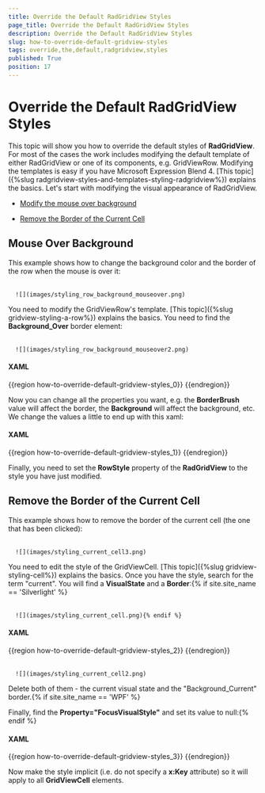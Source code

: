 ```yaml
---
title: Override the Default RadGridView Styles
page_title: Override the Default RadGridView Styles
description: Override the Default RadGridView Styles
slug: how-to-override-default-gridview-styles
tags: override,the,default,radgridview,styles
published: True
position: 17
---
```


# Override the Default RadGridView Styles



This topic will show you how to override the default styles of __RadGridView__. For most of the cases the work includes modifying the default template of either RadGridView or one of its components, e.g. GridViewRow. Modifying the templates is easy if you have Microsoft Expression Blend 4. [This topic]({%slug radgridview-styles-and-templates-styling-radgridview%}) explains the basics. Let's start with modifying the visual appearance of RadGridView.

* [Modify the mouse over background](#mouseOverBackground)

* [Remove the Border of the Current Cell](#currentCellBorder)

## Mouse Over Background

This example shows how to change the background color and the border of the row when the mouse is over it:




         
      ![](images/styling_row_background_mouseover.png)

You need to modify the GridViewRow's template. [This topic]({%slug gridview-styling-a-row%}) explains the basics. You need to find the __Background_Over__ border element:




         
      ![](images/styling_row_background_mouseover2.png)

#### __XAML__

{{region how-to-override-default-gridview-styles_0}}
	<Border x:Name="Background_Over" 
	        BorderBrush="{StaticResource ItemOuterBorder_Over}" 
	        BorderThickness="1" 
	        Grid.ColumnSpan="2" Grid.Column="2" 
	        CornerRadius="1" Margin="1,1,1,2" telerik:SelectiveScrollingGrid.SelectiveScrollingClip="True" Visibility="Collapsed">
	               <Border BorderBrush="{StaticResource ItemInnerBorder_Over}" BorderThickness="1" Background="{StaticResource ItemBackground_Over}"/>
	</Border>
	{{endregion}}



Now you can change all the properties you want, e.g. the __BorderBrush__ value will affect the border, the __Background__ will affect the background, etc. We change the values a little to end up with this xaml:

#### __XAML__

{{region how-to-override-default-gridview-styles_1}}
	<Border x:Name="Background_Over" 
	 BorderBrush="Blue" 
	 BorderThickness="1" 
	 Grid.ColumnSpan="2" Grid.Column="2" CornerRadius="1" Margin="1,1,1,2" 
	 telerik:SelectiveScrollingGrid.SelectiveScrollingClip="True" Visibility="Collapsed">
	     <Border BorderBrush="{StaticResource ItemInnerBorder_Over}" BorderThickness="1" Background="Gray"/>
	</Border>
	{{endregion}}



Finally, you need to set the __RowStyle__ property of the __RadGridView__ to the style you have just modified.



## Remove the Border of the Current Cell

This example shows how to remove the border of the current cell (the one that has been clicked):




         
      ![](images/styling_current_cell3.png)



You need to edit the style of the GridViewCell. [This topic]({%slug gridview-styling-cell%}) explains the basics. Once you have the style, search for the term "current". You will find a __VisualState__ and a __Border__:{% if site.site_name == 'Silverlight' %}




         
      ![](images/styling_current_cell.png){% endif %}

#### __XAML__

{{region how-to-override-default-gridview-styles_2}}
	<Trigger Property="IsCurrent" Value="True">
	      <Setter Property="Visibility" TargetName="Background_Current" Value="Visible"/>
	</Trigger>
	{{endregion}}








         
      ![](images/styling_current_cell2.png)



Delete both of them - the current visual state and the "Background_Current" border.{% if site.site_name == 'WPF' %}

Finally, find the __Property="FocusVisualStyle"__ and set its value to null:{% endif %}

#### __XAML__

{{region how-to-override-default-gridview-styles_3}}
	<Setter Property="FocusVisualStyle" Value="{x:Null}" />
	{{endregion}}



Now make the style implicit (i.e. do not specify a __x:Key__ attribute) so it will apply to all __GridViewCell__ elements.
